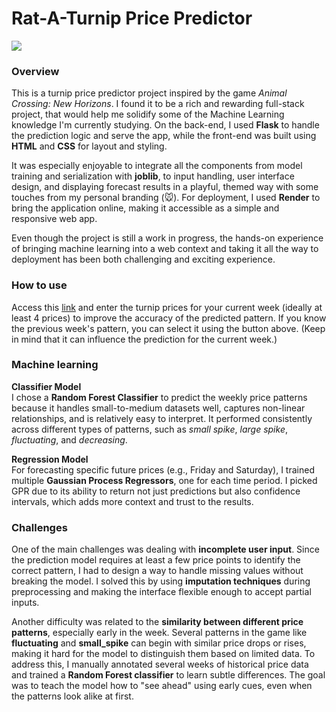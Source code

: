 # Rat-A-Turnip Price Predictor

![](https://github.com/mizhare/turnip-weekly-predictor/blob/main/static/prediction-gif.gif)

### Overview

This is a turnip price predictor project inspired by the game _Animal Crossing: New Horizons_. I found it to be a rich and rewarding full-stack project, that would help me solidify some of the Machine Learning knowledge I'm currently studying. On the back-end, I used **Flask** to handle the prediction logic and serve the app, while the front-end was built using **HTML** and **CSS** for layout and styling.

It was especially enjoyable to integrate all the components from model training and serialization with **joblib**, to input handling, user interface design, and displaying forecast results in a playful, themed way with some touches from my personal branding (🐭). For deployment, I used **Render** to bring the application online, making it accessible as a simple and responsive web app.

Even though the project is still a work in progress, the hands-on experience of bringing machine learning into a web context and taking it all the way to deployment has been both challenging and exciting experience.
### How to use

Access this [link](https://turnip-predictor.onrender.com) and enter the turnip prices for your current week (ideally at least 4 prices) to improve the accuracy of the predicted pattern.  If you know the previous week's pattern, you can select it using the button above. (Keep in mind that it can influence the prediction for the current week.)


### Machine learning

**Classifier Model**  
I chose a **Random Forest Classifier** to predict the weekly price patterns because it handles small-to-medium datasets well, captures non-linear relationships, and is relatively easy to interpret. It performed consistently across different types of patterns, such as _small spike_, _large spike_, _fluctuating_, and _decreasing_.

**Regression Model**  
For forecasting specific future prices (e.g., Friday and Saturday), I trained multiple **Gaussian Process Regressors**, one for each time period. I picked GPR due to its ability to return not just predictions but also confidence intervals, which adds more context and trust to the results.


### Challenges

One of the main challenges was dealing with **incomplete user input**. Since the prediction model requires at least a few price points to identify the correct pattern, I had to design a way to handle missing values without breaking the model. I solved this by using **imputation techniques** during preprocessing and making the interface flexible enough to accept partial inputs.

Another difficulty was related to the **similarity between different price patterns**, especially early in the week. Several patterns in the game like **fluctuating** and **small_spike** can begin with similar price drops or rises, making it hard for the model to distinguish them based on limited data. To address this, I manually annotated several weeks of historical price data and trained a **Random Forest classifier** to learn subtle differences. The goal was to teach the model how to "see ahead" using early cues, even when the patterns look alike at first.

